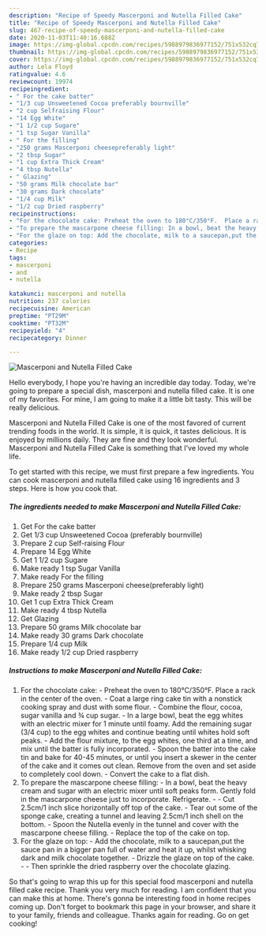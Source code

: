 ```yaml
---
description: "Recipe of Speedy Mascerponi and Nutella Filled Cake"
title: "Recipe of Speedy Mascerponi and Nutella Filled Cake"
slug: 467-recipe-of-speedy-mascerponi-and-nutella-filled-cake
date: 2020-11-03T11:40:16.688Z
image: https://img-global.cpcdn.com/recipes/5988979836977152/751x532cq70/mascerponi-and-nutella-filled-cake-recipe-main-photo.jpg
thumbnail: https://img-global.cpcdn.com/recipes/5988979836977152/751x532cq70/mascerponi-and-nutella-filled-cake-recipe-main-photo.jpg
cover: https://img-global.cpcdn.com/recipes/5988979836977152/751x532cq70/mascerponi-and-nutella-filled-cake-recipe-main-photo.jpg
author: Lela Floyd
ratingvalue: 4.6
reviewcount: 19974
recipeingredient:
- " For the cake batter"
- "1/3 cup Unsweetened Cocoa preferably bournville"
- "2 cup Selfraising Flour"
- "14 Egg White"
- "1 1/2 cup Sugare"
- "1 tsp Sugar Vanilla"
- " For the filling"
- "250 grams Mascerponi cheesepreferably light"
- "2 tbsp Sugar"
- "1 cup Extra Thick Cream"
- "4 tbsp Nutella"
- " Glazing"
- "50 grams Milk chocolate bar"
- "30 grams Dark chocolate"
- "1/4 cup Milk"
- "1/2 cup Dried raspberry"
recipeinstructions:
- "For the chocolate cake: Preheat the oven to 180°C/350°F.  Place a rack in the center of the oven. Coat a large ring cake tin with a nonstick cooking spray and dust with some flour. Combine the flour, cocoa, sugar vanilla and ¾ cup sugar. In a large bowl, beat the egg whites with an electric mixer for 1 minute until foamy.  Add the remaining sugar (3/4 cup) to the egg whites and continue beating until whites hold soft peaks. Add the flour mixture, to the egg whites, one third at a time, and mix until the batter is fully incorporated. Spoon the batter into the cake tin and bake for 40-45 minutes, or until you insert a skewer in the center of the cake and it comes out clean. Remove from the oven and set aside to completely cool down. Convert the cake to a flat dish."
- "To prepare the mascarpone cheese filling: In a bowl, beat the heavy cream and sugar with an electric mixer until soft peaks form.  Gently fold in the mascarpone cheese just to incorporate. Refrigerate.   Cut 2.5cm/1 inch slice horizontally off top of the cake. Tear out some of the sponge cake, creating a tunnel and leaving 2.5cm/1 inch shell on the bottom. Spoon the Nutella evenly in the tunnel and cover with the mascarpone cheese filling. Replace the top of the cake on top."
- "For the glaze on top: Add the chocolate, milk to a saucepan,put the sauce pan in a bigger pan full of water and heat it up, whilst whisking dark and milk chocolate together. Drizzle the glaze on top of the cake.  Then sprinkle the dried raspberry over the chocolate glazing."
categories:
- Recipe
tags:
- mascerponi
- and
- nutella

katakunci: mascerponi and nutella 
nutrition: 237 calories
recipecuisine: American
preptime: "PT29M"
cooktime: "PT32M"
recipeyield: "4"
recipecategory: Dinner

---
```



![Mascerponi and Nutella Filled Cake](https://img-global.cpcdn.com/recipes/5988979836977152/751x532cq70/mascerponi-and-nutella-filled-cake-recipe-main-photo.jpg)

Hello everybody, I hope you're having an incredible day today. Today, we're going to prepare a special dish, mascerponi and nutella filled cake. It is one of my favorites. For mine, I am going to make it a little bit tasty. This will be really delicious.



Mascerponi and Nutella Filled Cake is one of the most favored of current trending foods in the world. It is simple, it is quick, it tastes delicious. It is enjoyed by millions daily. They are fine and they look wonderful. Mascerponi and Nutella Filled Cake is something that I've loved my whole life.


To get started with this recipe, we must first prepare a few ingredients. You can cook mascerponi and nutella filled cake using 16 ingredients and 3 steps. Here is how you cook that.

<!--inarticleads1-->

##### The ingredients needed to make Mascerponi and Nutella Filled Cake:

1. Get  For the cake batter
1. Get 1/3 cup Unsweetened Cocoa (preferably bournville)
1. Prepare 2 cup Self-raising Flour
1. Prepare 14 Egg White
1. Get 1 1/2 cup Sugare
1. Make ready 1 tsp Sugar Vanilla
1. Make ready  For the filling
1. Prepare 250 grams Mascerponi cheese(preferably light)
1. Make ready 2 tbsp Sugar
1. Get 1 cup Extra Thick Cream
1. Make ready 4 tbsp Nutella
1. Get  Glazing
1. Prepare 50 grams Milk chocolate bar
1. Make ready 30 grams Dark chocolate
1. Prepare 1/4 cup Milk
1. Make ready 1/2 cup Dried raspberry




<!--inarticleads2-->

##### Instructions to make Mascerponi and Nutella Filled Cake:

1. For the chocolate cake: - Preheat the oven to 180°C/350°F.  Place a rack in the center of the oven. - Coat a large ring cake tin with a nonstick cooking spray and dust with some flour. - Combine the flour, cocoa, sugar vanilla and ¾ cup sugar. - In a large bowl, beat the egg whites with an electric mixer for 1 minute until foamy.  Add the remaining sugar (3/4 cup) to the egg whites and continue beating until whites hold soft peaks. - Add the flour mixture, to the egg whites, one third at a time, and mix until the batter is fully incorporated. - Spoon the batter into the cake tin and bake for 40-45 minutes, or until you insert a skewer in the center of the cake and it comes out clean. Remove from the oven and set aside to completely cool down. - Convert the cake to a flat dish.
1. To prepare the mascarpone cheese filling: - In a bowl, beat the heavy cream and sugar with an electric mixer until soft peaks form.  Gently fold in the mascarpone cheese just to incorporate. Refrigerate. -   - Cut 2.5cm/1 inch slice horizontally off top of the cake. - Tear out some of the sponge cake, creating a tunnel and leaving 2.5cm/1 inch shell on the bottom. - Spoon the Nutella evenly in the tunnel and cover with the mascarpone cheese filling. - Replace the top of the cake on top.
1. For the glaze on top: - Add the chocolate, milk to a saucepan,put the sauce pan in a bigger pan full of water and heat it up, whilst whisking dark and milk chocolate together. - Drizzle the glaze on top of the cake. -  - Then sprinkle the dried raspberry over the chocolate glazing.




So that's going to wrap this up for this special food mascerponi and nutella filled cake recipe. Thank you very much for reading. I am confident that you can make this at home. There's gonna be interesting food in home recipes coming up. Don't forget to bookmark this page in your browser, and share it to your family, friends and colleague. Thanks again for reading. Go on get cooking!
